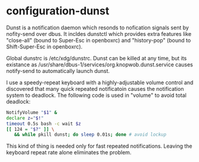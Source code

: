# configuration-dunst

Dunst is a notification daemon which resonds to nofication signals sent by nofity-send over dbus. It incldes dunstctl which provides extra features like "close-all" (bound to Super-Esc in openboxrc) and "history-pop" (bound to Shift-Super-Esc in openboxrc).

Global dunstrc is /etc/xdg/dunstrc. Dunst can be killed at any time, but its existance as /usr/share/dbus-1/services/org.knopwob.dunst.service causes notify-send to automatically launch dunst.

I use a speedy-repeat keyboard with a highly-adjustable volume control and discovered that many quick repeated notificatoin causes the notification system to deadlock. The following code is used in "volume" to avoid total deadlock:

````bash
NotifyVolume "$1" &
declare z="$!"
timeout 0.5s bash -c wait $z
[[ 124 = "$?" ]] \
   && while pkill dunst; do sleep 0.01s; done # avoid lockup
````

This kind of thing is needed only for fast repeated notifications. Leaving the keyboard repeat rate alone eliminates the problem. 
